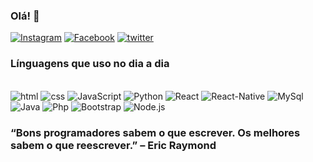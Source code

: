 
### Olá! 🥋

[![Instagram](https://img.shields.io/badge/Instagram-E4405F?style=for-the-badge&logo=instagram&logoColor=white)](https://www.instagram.com/wallyssonsousa_/)
[![Facebook](https://img.shields.io/badge/Facebook-1877F2?style=for-the-badge&logo=facebook&logoColor=white)](https://www.facebook.com)
[![twitter](https://img.shields.io/badge/Twitter-1DA1F2?style=for-the-badge&logo=twitter&logoColor=white)](https://twitter.com/home)

### Línguagens que uso no dia a dia

<div style="display: inline_block"><br/>
    <img alignt="center" alt="html" src="https://img.shields.io/badge/HTML5-E34F26?style=for-the-badge&logo=html5&logoColor=white">
     <img alignt="center" alt="css" src="https://img.shields.io/badge/CSS3-1572B6?style=for-the-badge&logo=css3&logoColor=white">
    <img alignt="center" alt="JavaScript" src="https://img.shields.io/badge/JavaScript-323330?style=for-the-badge&logo=javascript&logoColor=F7DF1Ee">
    <img alignt="center" alt="Python" src="https://img.shields.io/badge/Python-14354C?style=for-the-badge&logo=python&logoColor=white"> 
   <img alignt="center" alt="React" src="https://img.shields.io/badge/React-20232A?style=for-the-badge&logo=react&logoColor=61DAFB"> 
    <img alignt="center" alt="React-Native" src="https://img.shields.io/badge/React_Native-20232A?style=for-the-badge&logo=react&logoColor=61DAFB">  
    <img alignt="center" alt="MySql" src="https://img.shields.io/badge/MySQL-00000F?style=for-the-badge&logo=mysql&logoColor=white"> 
    <img alignt="center" alt="Java" src="https://img.shields.io/badge/Java-ED8B00?style=for-the-badge&logo=java&logoColor=white">  
    <img alignt="center" alt="Php" src="https://img.shields.io/badge/PHP-777BB4?style=for-the-badge&logo=php&logoColor=white"> 
    <img alignt="center" alt="Bootstrap" src="https://img.shields.io/badge/Bootstrap-563D7C?style=for-the-badge&logo=bootstrap&logoColor=white">
    <img alignt="center" alt="Node.js" src="https://img.shields.io/badge/Node.js-43853D?style=for-the-badge&logo=node.js&logoColor=white">
</div>

### “Bons programadores sabem o que escrever. Os melhores sabem o que reescrever.” – Eric Raymond
